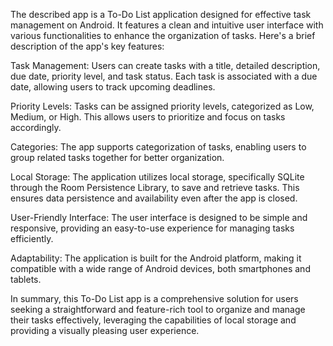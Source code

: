 The described app is a To-Do List application designed for effective task management on Android. It features a clean and intuitive user interface with various functionalities to enhance the organization of tasks. Here's a brief description of the app's key features:

Task Management:
Users can create tasks with a title, detailed description, due date, priority level, and task status.
Each task is associated with a due date, allowing users to track upcoming deadlines.

Priority Levels:
Tasks can be assigned priority levels, categorized as Low, Medium, or High. This allows users to prioritize and focus on tasks accordingly.

Categories:
The app supports categorization of tasks, enabling users to group related tasks together for better organization.

Local Storage:
The application utilizes local storage, specifically SQLite through the Room Persistence Library, to save and retrieve tasks. This ensures data persistence and availability even after the app is closed.

User-Friendly Interface:
The user interface is designed to be simple and responsive, providing an easy-to-use experience for managing tasks efficiently.

Adaptability:
The application is built for the Android platform, making it compatible with a wide range of Android devices, both smartphones and tablets.

In summary, this To-Do List app is a comprehensive solution for users seeking a straightforward and feature-rich tool to organize and manage their tasks effectively, leveraging the capabilities of local storage and providing a visually pleasing user experience.

